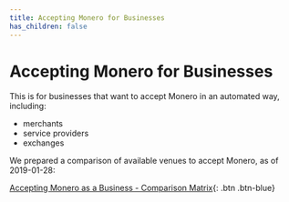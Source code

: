 ```yaml
---
title: Accepting Monero for Businesses
has_children: false
---
```


# Accepting Monero for Businesses

This is for businesses that want to accept Monero in an automated way, including:

* merchants
* service providers
* exchanges

We prepared a comparison of available venues to accept Monero, as of 2019-01-28:

[Accepting Monero as a Business - Comparison Matrix](https://docs.google.com/spreadsheets/d/1pqwEYe4WFKeuY2iNn2tUkbinfmoH2KBrepWLIJOHL7I){: .btn .btn-blue}
